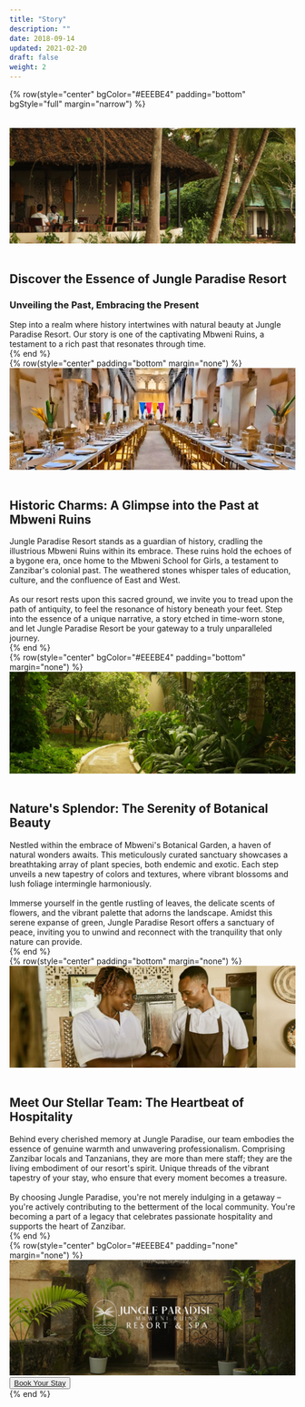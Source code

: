 ```yaml
---
title: "Story"
description: ""
date: 2018-09-14
updated: 2021-02-20
draft: false
weight: 2
---
```


<!-- section 1 (header) -->

{% row(style="center" bgColor="#EEEBE4" padding="bottom" bgStyle="full" margin="narrow") %}

<br>

<br>

<div class="container mx-auto">

![Image](./img/story_header1.webp#mx-auto)

<br>

## Discover the Essence of Jungle Paradise Resort

### Unveiling the Past, Embracing the Present

<p class="max-w-6xl mx-auto">Step into a realm where history intertwines with natural beauty at Jungle Paradise Resort. Our story is one of the captivating Mbweni Ruins, a testament to a rich past that resonates through time.</p>

</div>

{% end %}

<!-- section 2 -->

{% row(style="center" padding="bottom" margin="none") %}

![Image](./img/ruins.webp#mx-auto)

<br>

## Historic Charms: A Glimpse into the Past at Mbweni Ruins

<p class="max-w-6xl mx-auto">Jungle Paradise Resort stands as a guardian of history, cradling the illustrious Mbweni Ruins within its embrace. These ruins hold the echoes of a bygone era, once home to the Mbweni School for Girls, a testament to Zanzibar's colonial past. The weathered stones whisper tales of education, culture, and the confluence of East and West.<br><br>
As our resort rests upon this sacred ground, we invite you to tread upon the path of antiquity, to feel the resonance of history beneath your feet. Step into the essence of a unique narrative, a story etched in time-worn stone, and let Jungle Paradise Resort be your gateway to a truly unparalleled journey.

</p>

{% end %}

<!-- section 3 -->

{% row(style="center" bgColor="#EEEBE4" padding="bottom" margin="none") %}

![Image](./img/botany.webp#mx-auto)

<br>

## Nature's Splendor: The Serenity of Botanical Beauty

<p class="max-w-6xl mx-auto">Nestled within the embrace of Mbweni's Botanical Garden, a haven of natural wonders awaits. This meticulously curated sanctuary showcases a breathtaking array of plant species, both endemic and exotic. Each step unveils a new tapestry of colors and textures, where vibrant blossoms and lush foliage intermingle harmoniously. <br><br>
Immerse yourself in the gentle rustling of leaves, the delicate scents of flowers, and the vibrant palette that adorns the landscape. Amidst this serene expanse of green, Jungle Paradise Resort offers a sanctuary of peace, inviting you to unwind and reconnect with the tranquility that only nature can provide.
</p>

{% end %}

<!-- section 4 -->

{% row(style="center" padding="bottom" margin="none") %}

![Image](./img/staff.webp#mx-auto)

<br>

## Meet Our Stellar Team: The Heartbeat of Hospitality

<p class="max-w-6xl mx-auto">Behind every cherished memory at Jungle Paradise, our team embodies the essence of genuine warmth and unwavering professionalism. Comprising Zanzibar locals and Tanzanians, they are more than mere staff; they are the living embodiment of our resort's spirit.  Unique threads of the vibrant tapestry of your stay, who ensure that every moment becomes a treasure.<br><br>
By choosing Jungle Paradise, you're not merely indulging in a getaway – you're actively contributing to the betterment of the local community. You're becoming a part of a legacy that celebrates passionate hospitality and supports the heart of Zanzibar.
</p>

{% end %}

<!-- section 5 -->

{% row(style="center" bgColor="#EEEBE4" padding="none" margin="none") %}

![Image](./img/story_bottom.webp#mx-auto)



<button class="mb-8"><a class="" href="mailto:info@jungleparadise.tf" target="_blank">Book Your Stay</a></button>

{% end %}

<style>
  .myColor{

  background-color:#EEEBE4; 
}

p{

    margin: 0px;

}

</style> 

